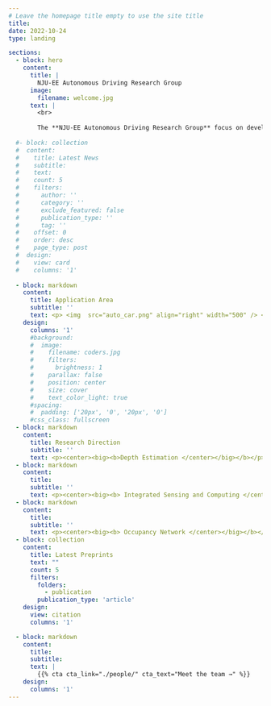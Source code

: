 ```yaml
---
# Leave the homepage title empty to use the site title
title:
date: 2022-10-24
type: landing

sections:
  - block: hero
    content:
      title: |
        NJU-EE Autonomous Driving Research Group
      image:
        filename: welcome.jpg
      text: |
        <br>
        
        The **NJU-EE Autonomous Driving Research Group** focus on developing vision-based perception algorithms for autonomous driving.
  
  #- block: collection
  #  content:
  #    title: Latest News
  #    subtitle:
  #    text:
  #    count: 5
  #    filters:
  #      author: ''
  #      category: ''
  #      exclude_featured: false
  #      publication_type: ''
  #      tag: ''
  #    offset: 0
  #    order: desc
  #    page_type: post
  #  design:
  #    view: card
  #    columns: '1'
  
  - block: markdown
    content:
      title: Application Area
      subtitle: ''
      text: <p> <img  src="auto_car.png" align="right" width="500" /> <br> Accurate 3D perception is essential for autonomous driving. Addressing the environmental perception requirements of autonomous driving, we have conducted research into omnidirectional depth estimation algorithm. Building upon this foundation, we have further explored integrated sensing and computing algorithm deployed on hardware, as well as occupancy network aided by depth information.</p>
    design:
      columns: '1'
      #background:
      #  image: 
      #    filename: coders.jpg
      #    filters:
      #      brightness: 1
      #    parallax: false
      #    position: center
      #    size: cover
      #    text_color_light: true
      #spacing:
      #  padding: ['20px', '0', '20px', '0']
      #css_class: fullscreen
  - block: markdown
    content:
      title: Research Direction
      subtitle: ''
      text: <p><center><big><b>Depth Estimation </center></big></b></p> <br> We have studied depth estimation from multi-camera systems to obtain structural information of the surrounding environment for autonomous driving systems. Here is a demo video. More details are available in <a href="https://nju-ee.github.io/Autonomous_Driving_Research_Group.page/depth/" title="Depth Estimation">this page</a> <br> <video src="ground1.mp4" autoplay="autoplay" loop="loop" controls="controls"></video>
  - block: markdown
    content:
      title: 
      subtitle: ''
      text: <p><center><big><b> Integrated Sensing and Computing </center></big></b></p> <br><p><img  src="Fig2.drawio.png" align="left" width="600" /> We propose an omnidirectional depth estimation system based on near-sensor computing architecture. The proposed work achieves load balancing by task partitioning, while reducing transmission bandwidth through the feature projection and learnable codec. More details are available in <a href="https://nju-ee.github.io/Autonomous_Driving_Research_Group.page/integrated/" title="Integrated Sensing and Computing">this page</a></p>
  - block: markdown
    content:
      title: 
      subtitle: ''
      text: <p><center><big><b> Occupancy Network </center></big></b></p> <br>  Based on the depth information provided by our lab's Depth Estimation Network, we propose a Sketch-Coloring framework based on cylindrical voxel.  Here is a demo video. Experimental results demonstrate that our Sketch-Coloring network significantly enhances 3D perception performance, especially in nearby regions, which makes our method a promising solution for autonomous driving perception. More details are available in <a href="https://nju-ee.github.io/Autonomous_Driving_Research_Group.page/occ/" title="Occupancy Network">this page</a> <br> <video src="occ.mp4" autoplay="autoplay" loop="loop" controls="controls"></video>
  - block: collection
    content:
      title: Latest Preprints
      text: ""
      count: 5
      filters:
        folders:
          - publication
        publication_type: 'article'
    design:
      view: citation
      columns: '1'

  - block: markdown
    content:
      title:
      subtitle:
      text: |
        {{% cta cta_link="./people/" cta_text="Meet the team →" %}}
    design:
      columns: '1'
---
```

